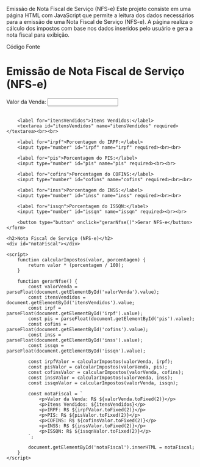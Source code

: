 Emissão de Nota Fiscal de Serviço (NFS-e)
Este projeto consiste em uma página HTML com JavaScript que permite a leitura dos dados necessários para a emissão de uma Nota Fiscal de Serviço (NFS-e). A página realiza o cálculo dos impostos com base nos dados inseridos pelo usuário e gera a nota fiscal para exibição.

Código Fonte

<!DOCTYPE html>
<html lang="pt-BR">
<head>
    <meta charset="UTF-8">
    <meta name="viewport" content="width=device-width, initial-scale=1.0">
    <title>Nota Fiscal de Serviço</title>
</head>
<body>
    <h1>Emissão de Nota Fiscal de Serviço (NFS-e)</h1>
    <form id="nfseForm">
        <label for="valorVenda">Valor da Venda:</label>
        <input type="number" id="valorVenda" name="valorVenda" required><br><br>
        
        <label for="itensVendidos">Itens Vendidos:</label>
        <textarea id="itensVendidos" name="itensVendidos" required></textarea><br><br>
        
        <label for="irpf">Porcentagem do IRPF:</label>
        <input type="number" id="irpf" name="irpf" required><br><br>
        
        <label for="pis">Porcentagem do PIS:</label>
        <input type="number" id="pis" name="pis" required><br><br>
        
        <label for="cofins">Porcentagem do COFINS:</label>
        <input type="number" id="cofins" name="cofins" required><br><br>
        
        <label for="inss">Porcentagem do INSS:</label>
        <input type="number" id="inss" name="inss" required><br><br>
        
        <label for="issqn">Porcentagem do ISSQN:</label>
        <input type="number" id="issqn" name="issqn" required><br><br>
        
        <button type="button" onclick="gerarNfse()">Gerar NFS-e</button>
    </form>
    
    <h2>Nota Fiscal de Serviço (NFS-e)</h2>
    <div id="notaFiscal"></div>
    
    <script>
        function calcularImpostos(valor, porcentagem) {
            return valor * (porcentagem / 100);
        }

        function gerarNfse() {
            const valorVenda = parseFloat(document.getElementById('valorVenda').value);
            const itensVendidos = document.getElementById('itensVendidos').value;
            const irpf = parseFloat(document.getElementById('irpf').value);
            const pis = parseFloat(document.getElementById('pis').value);
            const cofins = parseFloat(document.getElementById('cofins').value);
            const inss = parseFloat(document.getElementById('inss').value);
            const issqn = parseFloat(document.getElementById('issqn').value);

            const irpfValor = calcularImpostos(valorVenda, irpf);
            const pisValor = calcularImpostos(valorVenda, pis);
            const cofinsValor = calcularImpostos(valorVenda, cofins);
            const inssValor = calcularImpostos(valorVenda, inss);
            const issqnValor = calcularImpostos(valorVenda, issqn);

            const notaFiscal = `
                <p>Valor da Venda: R$ ${valorVenda.toFixed(2)}</p>
                <p>Itens Vendidos: ${itensVendidos}</p>
                <p>IRPF: R$ ${irpfValor.toFixed(2)}</p>
                <p>PIS: R$ ${pisValor.toFixed(2)}</p>
                <p>COFINS: R$ ${cofinsValor.toFixed(2)}</p>
                <p>INSS: R$ ${inssValor.toFixed(2)}</p>
                <p>ISSQN: R$ ${issqnValor.toFixed(2)}</p>
            `;

            document.getElementById('notaFiscal').innerHTML = notaFiscal;
        }
    </script>
</body>
</html>
